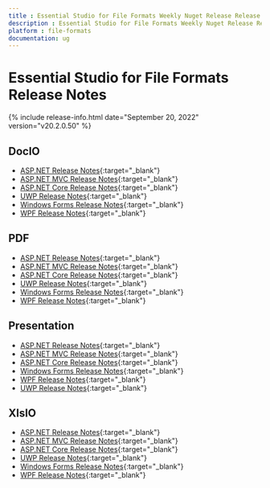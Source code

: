 ```yaml
---
title : Essential Studio for File Formats Weekly Nuget Release Release Notes  
description : Essential Studio for File Formats Weekly Nuget Release Release Notes  
platform : file-formats
documentation: ug
---
```


# Essential Studio for File Formats  Release Notes  

{% include release-info.html date="September 20, 2022" version="v20.2.0.50" %} 

## DocIO

* [ASP.NET Release Notes](/aspnet/release-notes/v20.2.0.50#docio){:target="_blank"}
* [ASP.NET MVC Release Notes](/aspnetmvc/release-notes/v20.2.0.50#docio){:target="_blank"}
* [ASP.NET Core Release Notes](/aspnet-core/release-notes/v20.2.0.50#docio){:target="_blank"}
* [UWP Release Notes](/uwp/release-notes/v20.2.0.50#docio){:target="_blank"}
* [Windows Forms Release Notes](/windowsforms/release-notes/v20.2.0.50#docio){:target="_blank"}
* [WPF Release Notes](/wpf/release-notes/v20.2.0.50#docio){:target="_blank"}


## PDF

* [ASP.NET Release Notes](/aspnet/release-notes/v20.2.0.50#pdf){:target="_blank"}
* [ASP.NET MVC Release Notes](/aspnetmvc/release-notes/v20.2.0.50#pdf){:target="_blank"}
* [ASP.NET Core Release Notes](/aspnet-core/release-notes/v20.2.0.50#pdf){:target="_blank"}
* [UWP Release Notes](/uwp/release-notes/v20.2.0.50#pdf){:target="_blank"}
* [Windows Forms Release Notes](/windowsforms/release-notes/v20.2.0.50#pdf){:target="_blank"}
* [WPF Release Notes](/wpf/release-notes/v20.2.0.50#pdf){:target="_blank"}


## Presentation

* [ASP.NET Release Notes](/aspnet/release-notes/v20.2.0.50#presentation){:target="_blank"}
* [ASP.NET MVC Release Notes](/aspnetmvc/release-notes/v20.2.0.50#presentation){:target="_blank"}
* [ASP.NET Core Release Notes](/aspnet-core/release-notes/v20.2.0.50#presentation){:target="_blank"}
* [Windows Forms Release Notes](/windowsforms/release-notes/v20.2.0.50#presentation){:target="_blank"}
* [WPF Release Notes](/wpf/release-notes/v20.2.0.50#presentation){:target="_blank"}
* [UWP Release Notes](/uwp/release-notes/v20.2.0.50#presentation){:target="_blank"}


## XlsIO

* [ASP.NET Release Notes](/aspnet/release-notes/v20.2.0.50#xlsio){:target="_blank"}
* [ASP.NET MVC Release Notes](/aspnetmvc/release-notes/v20.2.0.50#xlsio){:target="_blank"}
* [ASP.NET Core Release Notes](/aspnet-core/release-notes/v20.2.0.50#xlsio){:target="_blank"}
* [UWP Release Notes](/uwp/release-notes/v20.2.0.50#xlsio){:target="_blank"}
* [Windows Forms Release Notes](/windowsforms/release-notes/v20.2.0.50#xlsio){:target="_blank"}
* [WPF Release Notes](/wpf/release-notes/v20.2.0.50#xlsio){:target="_blank"}